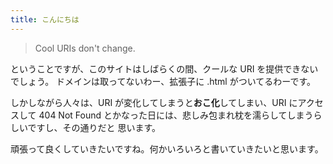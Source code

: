 ```yaml
---
title: こんにちは
---
```


> Cool URIs don't change.

ということですが、このサイトはしばらくの間、クールな URI を提供できないでしょう。
ドメインは取ってないわー、拡張子に .html がついてるわーです。

しかしながら人々は、URI が変化してしまうと**おこ化**してしまい、URI にアクセスして
404 Not Found とかなった日には、悲しみ包まれ枕を濡らしてしまうらしいですし、その通りだと
思います。

頑張って良くしていきたいですね。何かいろいろと書いていきたいと思います。

